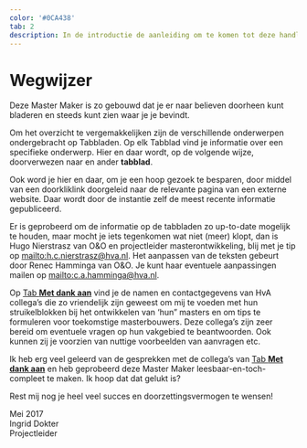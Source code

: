 ```yaml
---
color: '#0CA438'
tab: 2
description: In de introductie de aanleiding om te komen tot deze handleiding voor het bouwen van een masteropleiding aan de HvA en het waarom van deze website.
---
```


# Wegwijzer

Deze Master Maker is zo gebouwd dat je er naar believen doorheen kunt bladeren en steeds kunt zien waar je je bevindt.

Om het overzicht te vergemakkelijken zijn de verschillende onderwerpen ondergebracht op Tabbladen. Op elk Tabblad vind je informatie over een specifieke onderwerp. Hier en daar wordt, op de volgende wijze, doorverwezen naar en ander **tabblad**.

Ook word je hier en daar, om je een hoop gezoek te besparen, door middel van een doorkliklink doorgeleid naar de relevante pagina van een externe website. Daar wordt door de instantie zelf de meest recente informatie gepubliceerd.

Er is geprobeerd om de informatie op de tabbladen zo up-to-date mogelijk te houden, maar mocht je iets tegenkomen wat niet (meer) klopt, dan is Hugo Nierstrasz van O&O en projectleider masterontwikkeling, blij met je tip op <mailto:h.c.nierstrasz@hva.nl>. Het aanpassen van de teksten gebeurt door Renec Hamminga van O&O. Je kunt haar eventuele aanpassingen mailen op <mailto:c.a.hamminga@hva.nl>.

Op [Tab **Met dank aan**](/dank.html) vind je de namen en contactgegevens van HvA collega’s die zo vriendelijk zijn geweest om mij te voeden met hun struikelblokken bij het ontwikkelen van ‘hun” masters en om tips te formuleren voor toekomstige masterbouwers. Deze collega’s zijn zeer bereid om eventuele vragen op hun vakgebied te beantwoorden. Ook kunnen zij je voorzien van nuttige voorbeelden van aanvragen etc.

Ik heb erg veel geleerd van de gesprekken met de collega’s van [Tab **Met dank aan**](/dank.html) en heb geprobeerd deze Master Maker leesbaar-en-toch-compleet te maken. Ik hoop dat dat gelukt is?

Rest mij nog je heel veel succes en doorzettingsvermogen te wensen!

Mei 2017<br>
Ingrid Dokter<br>
Projectleider
